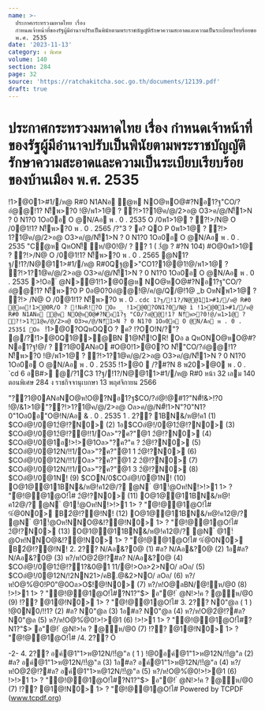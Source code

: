 ```yaml
---
name: >-
  ประกาศกระทรวงมหาดไทย เรื่อง
  กำหนดเจ้าหน้าที่ของรัฐผู้มีอำนาจปรับเป็นพินัยตามพระราชบัญญัติรักษาความสะอาดและความเป็นระเบียบเรียบร้อยของบ้านเมือง
  พ.ศ. 2535
date: '2023-11-13'
category: ง พิเศษ
volume: 140
section: 284
page: 32
source: 'https://ratchakitcha.soc.go.th/documents/12139.pdf'
draft: true
---
```


# ประกาศกระทรวงมหาดไทย เรื่อง กำหนดเจ้าหน้าที่ของรัฐผู้มีอำนาจปรับเป็นพินัยตามพระราชบัญญัติรักษาความสะอาดและความเป็นระเบียบเรียบร้อยของบ้านเมือง พ.ศ. 2535

!1>@01>#1//ห@ R#0 N1ANอ ํ@ห NO@หO@#?Nอ1?ฐ"CO/?อํ@@!1? N!็พ>?0 !@/พ1>1@ ? ?!>1?1@ค/@/2>อ@ O3>ค/@/N!็1>N ? 0 N1?0 1Oอ0อ O @N/Aอ พ . 0 . 2535 O /0พ1>1@ ? ?!>/N@ O /0@1!1? N!็พ>?0 พ . 0 . 2565 /?"3 ? ค? QO P 0พ1>1@ ? ?!> 1?1@ค/@/2>อ@ O3>ค/@/N!็1>N ? 0 N1?0 1Oอ0อ O @N/Aอ พ . 0 . 2535 "Cํ@ห QหON!็ ห/@0!@/ ? ? 1 ( 3ํ@ ? #?N 104) #O@0พ1>1@ ? ?!>/N@ O /0@1!1? N!็พ>?0 พ . 0 . 2565 @N1?ฐ/!1?/N@@11>#1//ห@ R#0Qฐ@>"CO1?1@@1!@/พ1>1@ ? ?!>1?1@ค/@/2>อ@ O3>ค/@/N!็1>N ? 0 N1?0 1Oอ0อ O @N/Aอ พ . 0 . 2535 >!Oอ ํ @N>@1!1>@0ํ@ห NO@หO@#?Nอ1?ฐ"CO/?อํ@@!1? N!็พ>?0 P 0อ@0?0อํ@@!@/ค/@/Q/@!1@ _b OหNพ1>1@ ? ?!> /N@ O /0@1!1? N!็พ>?0 พ . 0 . `cdc 1?ฐ/!1?/N@@11>#1//ห@ R#0 @ออ!1>@0R/O ? !NอR!?O Oอ _ !1>@0?ON1?0/N@ ì !1>@01>#1//ห@ R#0 N1ANอ ํ@ห NO@หO@#?Nอ1?ฐ "CO/?อํ@@!1? N!็พ>?0!@/พ1>1@ ? ?!>1?1@ค/@/2>อ@ O3>ค/@/N!็1>N ? 0 N1?0 1Oอ0อ O @N/Aอ พ . 0 . 2535î Oอ ` !1>@0?OQหOQO ? ค? !?OO!N/?"? @/?!1>@0Q1@>@BN 1@N!็!OR! Oอ a QหONO@หO@#?Nอ1?ฐ!@/ ? ?1@0ANอO #O@0!1>@0?O N!็"CO/?อํ@@!1? N!็พ>?0 !@/พ1>1@ ? ?!>1?1@ค/@/2>อ@ O3>ค/@/N!็1>N ? 0 N1?0 1Oอ0อ O @N/Aอ พ . 0 . 2535 !1>@0  /?#?N 8 พ20>@0 พ . 0 . `cd 6 อB#> @/?1C3 1?ฐ/!1?/N@@11>#1//ห@ R#0 หน้า 32 เลม 140 ตอนพิเศษ 284 ง ราชกิจจานุเบกษา 13 พฤศจิกายน 2566

"??1@0ANอNO@ห!O@?Nอ1?ฐ$CO/?อํ@!@#1?"N#็!&>!?0 !@/&1>1@"??!>1?1@ค/@/2>อ@ Oล>ค/@/N#็!1>N"?0"N1?0"1Oอ0อ"O@!N/Aอ & . 0 . 2535 1 . 2?? 1BN&/ห@!ค1 (1) $COอํ@!/0@12ํ@!?N0> (2) 1อ$COอํ@!/0@12ํ@!?N0> (3) $COอํ@!/0@12ํ@!?@!!1/Oล>"?ค?"@1 2ํ@!?N0> (4) $COอํ@!/0@1อ!>!>@1Oล>"?ค?"ค ? 2ํ@!?N0> (5) $COอํ@!/0@12N/!!1/Oล>"?ค?"@1 1 2ํ@!?N0> (6) $COอํ@!/0@12N/!!1/Oล>"?ค?"@1 2 2ํ@!?N0> (7) $COอํ@!/0@12N/!!1/Oล>"?ค?"@1 3 2ํ@!?N0> (8) $COอํ@!/0@1N! (9) $CON/0$COอํ@!/0@1N! (10) O@1@@11BN&/ห@!ค12@/? @N ํ @1!ํ@Oห!N!>!>1 1> ? "ํ@!@@1@O!ไ# 2ํ@!?N0> (11) O@1@@11BN&/ห@!ค12@/? @N ํ @1!ํ@Oห!N!>!>1 1> ? "ํ@!@@1@O!ไ# %่@0N0> B2ํ@!?@!N! (12) O@1@@11BN&/ห@!ค12@/? @N ํ @1!ํ@Oห!NNO@&!?@!N0> 1> ? "ํ@!@@1@O!ไ# 2ํ@!?N0> (13) O@1@@11BN&/ห@!ค12@/? @N ํ @1!ํ@Oห!NNO@&!?@!N0> 1> ? "ํ@!@@1@O!ไ# %่@0N0> B2ํ@!?@!N! 2. 2?? N/Aอ&?0@ (1) #ล? N/Aอ&?0@ (2) 1อ#ล? N/Aอ&?0@ (3) ห?/ห!O@2ํ@!?#ล? N/Aอ&?0@ (4) $COอํ@!/0@12ํ@!?1?&0@1 11/@!>Oล>2>NO/ ลOอ/ (5) $COอํ@!/0@12N/!2NN21>/คB.@&2>NO/ ลOอ/ (6) ห?/ห!O@%่@0!P0"@0Oล>O$!@!N0> (7) ห?/ห!O@ลBN/@!ห/@0 (8) !>!>1 1> ? "ํ@!@@1@O!ไ#?N1?"$> อ"@! ํ @N!>!ค ? @ห/@0 (9) !?? @1@!N0> 1> ? "ํ@!@@1@O!ไ# 3. 2?? N0"@ล ( 1 ) !@0N0/!!1? (2) #ล? N0"@ล (3) 1อ#ล? N0"@ล (4) ห?/ห!O@2ํ@!?#ล? N0"@ล (5) ห?/ห!O@%่@0!>!>@1 (6) !>!>1 1> ? "ํ@!@@1@O!ไ#?N1?"$> อ"@! ํ @N!>!ค ? @ห/@0 (7) !?? @1@!N0> 1> ? "ํ@!@@1@O!ไ# /4. 2?? Ö

-2- 4. 2?? อค์@1"1>ห@12N/!!ํ@"ล ( 1 ) !@0อค์@1"1>ห@12N/!!ํ@"ล (2) #ล? อค์@1"1>ห@12N/!!ํ@"ล (3) 1อ#ล? อค์@1"1>ห@12N/!!ํ@"ล (4) ห?/ห!O@2ํ@!?#ล? อค์@1"1>ห@12N/!!ํ@"ล (5) ห?/ห!O@%่@0!>!>@1 (6) !>!>1 1> ? "ํ@!@@1@O!ไ#?N1?"$> อ"@! ํ @N!>!ค ? @ห/@0 (7) !?? @1@!N0> 1> ? "ํ@!@@1@O!ไ# Powered by TCPDF (www.tcpdf.org)
